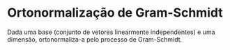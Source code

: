 # Ortonormalização de Gram-Schmidt
Dada uma base (conjunto de vetores linearmente independentes) e uma dimensão, ortonormaliza-a pelo processo de Gram-Schmidt.

## 
